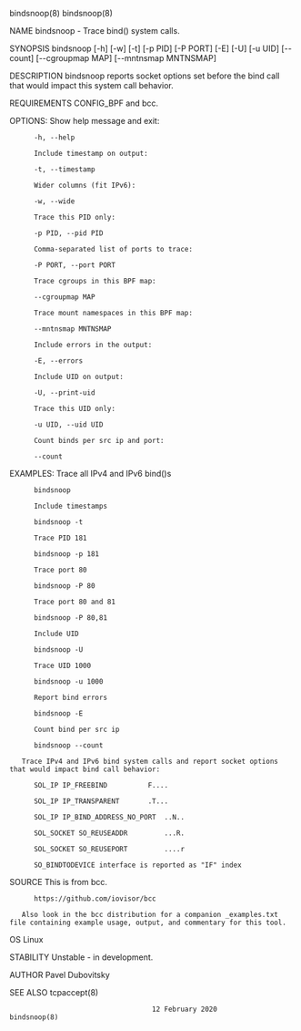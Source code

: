 bindsnoop(8)																	  bindsnoop(8)

NAME
       bindsnoop - Trace bind() system calls.

SYNOPSIS
       bindsnoop [-h] [-w] [-t] [-p PID] [-P PORT] [-E] [-U] [-u UID] [--count] [--cgroupmap MAP] [--mntnsmap MNTNSMAP]

DESCRIPTION
       bindsnoop reports socket options set before the bind call that would impact this system call behavior.

REQUIREMENTS
       CONFIG_BPF and bcc.

OPTIONS:
	      Show help message and exit:

	      -h, --help

	      Include timestamp on output:

	      -t, --timestamp

	      Wider columns (fit IPv6):

	      -w, --wide

	      Trace this PID only:

	      -p PID, --pid PID

	      Comma-separated list of ports to trace:

	      -P PORT, --port PORT

	      Trace cgroups in this BPF map:

	      --cgroupmap MAP

	      Trace mount namespaces in this BPF map:

	      --mntnsmap MNTNSMAP

	      Include errors in the output:

	      -E, --errors

	      Include UID on output:

	      -U, --print-uid

	      Trace this UID only:

	      -u UID, --uid UID

	      Count binds per src ip and port:

	      --count

EXAMPLES:
	      Trace all IPv4 and IPv6 bind()s

	      bindsnoop

	      Include timestamps

	      bindsnoop -t

	      Trace PID 181

	      bindsnoop -p 181

	      Trace port 80

	      bindsnoop -P 80

	      Trace port 80 and 81

	      bindsnoop -P 80,81

	      Include UID

	      bindsnoop -U

	      Trace UID 1000

	      bindsnoop -u 1000

	      Report bind errors

	      bindsnoop -E

	      Count bind per src ip

	      bindsnoop --count

       Trace IPv4 and IPv6 bind system calls and report socket options that would impact bind call behavior:

	      SOL_IP IP_FREEBIND	      F....

	      SOL_IP IP_TRANSPARENT	      .T...

	      SOL_IP IP_BIND_ADDRESS_NO_PORT  ..N..

	      SOL_SOCKET SO_REUSEADDR	      ...R.

	      SOL_SOCKET SO_REUSEPORT	      ....r

	      SO_BINDTODEVICE interface is reported as "IF" index

SOURCE
       This is from bcc.

	      https://github.com/iovisor/bcc

       Also look in the bcc distribution for a companion _examples.txt file containing example usage, output, and commentary for this tool.

OS
       Linux

STABILITY
       Unstable - in development.

AUTHOR
       Pavel Dubovitsky

SEE ALSO
       tcpaccept(8)

								       12 February 2020								  bindsnoop(8)
